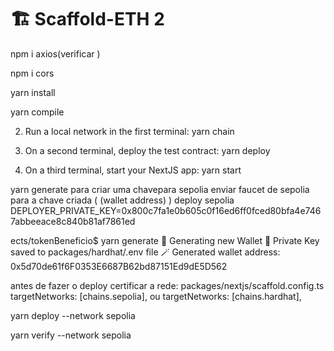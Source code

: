 # 🏗 Scaffold-ETH 2



npm i axios(verificar )

npm i cors

yarn install

yarn compile

2. Run a local network in the first terminal:
yarn chain

3. On a second terminal, deploy the test contract:
yarn deploy

4. On a third terminal, start your NextJS app:
yarn start


yarn generate para criar uma chavepara sepolia
enviar faucet de sepolia para a chave criada ( (wallet address) )
deploy sepolia
DEPLOYER_PRIVATE_KEY=0x800c7fa1e0b605c0f16ed6ff0fced80bfa4e7467abbeeace8c840b81af7861ed

ects/tokenBeneficio$ yarn generate
👛 Generating new Wallet
📄 Private Key saved to packages/hardhat/.env file
🪄 Generated wallet address: 0x5d70de61f6F0353E6687B62bd87151Ed9dE5D562



antes de fazer o deploy certificar a rede:
packages/nextjs/scaffold.config.ts
  targetNetworks: [chains.sepolia],
  ou
  targetNetworks: [chains.hardhat],


  yarn deploy --network sepolia 

  yarn verify --network sepolia
